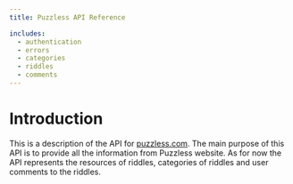 ```yaml
---
title: Puzzless API Reference

includes:
  - authentication
  - errors
  - categories
  - riddles
  - comments
---
```


# Introduction

This is a description of the API for [puzzless.com](http://puzzless.com). The main purpose of this API is to provide all the information from Puzzless website. As for now the API represents the resources of riddles, categories of riddles and user comments to the riddles.
